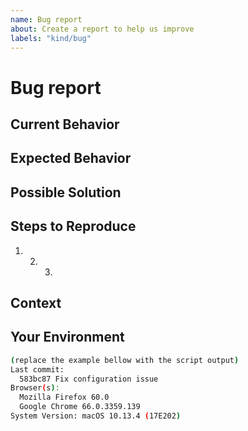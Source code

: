 ```yaml
---
name: Bug report
about: Create a report to help us improve
labels: "kind/bug"
---
```


# Bug report

<!-- Provide a general summary of the issue in the title above. -->

## Current Behavior

<!-- Tell us what is currently happening. -->

## Expected Behavior

<!--
Tell us how it should work, how it differs from the current implementation.
-->

## Possible Solution

<!--
Suggest a fix/reason for the bug, or ideas how to implement it.
Delete if not applicable/relevant.
-->

## Steps to Reproduce

<!--
Provide a link to a live example, or an unambiguous set of steps to
reproduce this bug. Include code to reproduce, if relevant.
-->

1. 2. 3.

## Context

<!--
How has this issue affected you? What are you trying to accomplish?
Providing context helps us come up with a solution that is most useful
in the real world.
-->

## Your Environment

<!--
Instructions:
  * Run the following script in a terminal (OSX only)
  * Paste the output in the code section at the bottom of this report
    (the output is automatically copied to your clipboard buffer)
  * Adjust the values if needed
  * If you cannot run the script for any reason, simply replace the
    values in the example

COMMIT=$(git log -1 --pretty=format:"%h %s %d")
FIREFOX=$(/Applications/Firefox.app/Contents/MacOS/firefox --version \
  2>/dev/null||true)
CHROME=$(/Applications/Google\ Chrome.app/Contents/MacOS/Google\ Chrome \
  --version 2>/dev/null||true)
SYSTEM=$(system_profiler SPSoftwareDataType|grep macOS | xargs)
OUTPUT="$(cat <<EOF
Last commit:
  ${COMMIT}
Browser(s):
  ${FIREFOX}
  ${CHROME}
${SYSTEM}
EOF
)"
echo "$OUTPUT" | tee >(pbcopy)

-->

```bash
(replace the example bellow with the script output)
Last commit:
  583bc87 Fix configuration issue
Browser(s):
  Mozilla Firefox 60.0
  Google Chrome 66.0.3359.139
System Version: macOS 10.13.4 (17E202)
```
